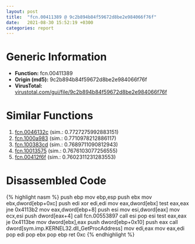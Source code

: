 ```yaml
---
layout: post
title:  "fcn.00411389 @ 9c2b894b84f59672d8be2e984066f76f"
date:   2021-08-30 15:52:19 +0300
categories: report
---
```


# Generic Information
- **Function:** fcn.00411389
- **Origin (md5):** 9c2b894b84f59672d8be2e984066f76f
- **VirusTotal:** [virustotal.com/gui/file/9c2b894b84f59672d8be2e984066f76f][virustotal_ref]



# Similar Functions

1. [fcn.0046132c][similar_1_ref] (sim.: 0.7727275992883151)
2. [fcn.1000a983][similar_2_ref] (sim.: 0.7710978212886117)
3. [fcn.100383cd][similar_3_ref] (sim.: 0.7689711090812943)
4. [fcn.10013575][similar_4_ref] (sim.: 0.7676103077256555)
5. [fcn.00412f6f][similar_5_ref] (sim.: 0.7602311231283553)


# Disassembled Code

{% highlight nasm %}
push ebp
mov ebp,esp
push ebx
mov ebx,dword[ebp+0xc]
push edi
xor edi,edi
mov eax,dword[ebx]
test eax,eax
jne 0x4113b2
mov eax,dword[ebp+8]
push esi
mov esi,dword[eax]
mov ecx,esi
push dword[eax+4]
call fcn.00553897
call esi
pop esi
test eax,eax
je 0x4113be
mov dword[ebx],eax
push dword[ebp+0x10]
push eax
call dword[sym.imp.KERNEL32.dll_GetProcAddress]
mov edi,eax
mov eax,edi
pop edi
pop ebx
pop ebp
ret 0xc
{% endhighlight %}


[similar_1_ref]: /report/fcn.0046132c@9c2b894b84f59672d8be2e984066f76f
[similar_2_ref]: /report/fcn.1000a983@e5d49e0823e602f2ee948ac39d32c1eb
[similar_3_ref]: /report/fcn.100383cd@e5d49e0823e602f2ee948ac39d32c1eb
[similar_4_ref]: /report/fcn.10013575@481b545f5c18f2fce1caac67ddc419e8
[similar_5_ref]: /report/fcn.00412f6f@7b00dd8f2abf54a73bfb09681334ff78
[virustotal_ref]: https://www.virustotal.com/gui/file/9c2b894b84f59672d8be2e984066f76f